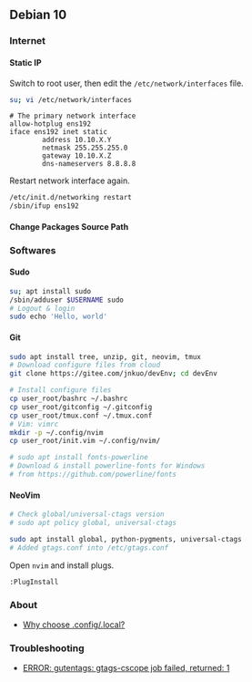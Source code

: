 ## Debian 10
### Internet
#### Static IP
Switch to root user, then edit the `/etc/network/interfaces` file.
```Bash
su; vi /etc/network/interfaces
```
```
# The primary network interface
allow-hotplug ens192
iface ens192 inet static
        address 10.10.X.Y
        netmask 255.255.255.0
        gateway 10.10.X.Z
        dns-nameservers 8.8.8.8
```
Restart network interface again.
```Bash
/etc/init.d/networking restart
/sbin/ifup ens192
```
#### Change Packages Source Path

### Softwares
#### Sudo
```Bash
su; apt install sudo
/sbin/adduser $USERNAME sudo
# Logout & login
sudo echo 'Hello, world'
```
#### Git
```Bash
sudo apt install tree, unzip, git, neovim, tmux
# Download configure files from cloud
git clone https://gitee.com/jnkuo/devEnv; cd devEnv

# Install configure files
cp user_root/bashrc ~/.bashrc
cp user_root/gitconfig ~/.gitconfig
cp user_root/tmux.conf ~/.tmux.conf
# Vim: vimrc
mkdir -p ~/.config/nvim
cp user_root/init.vim ~/.config/nvim/

# sudo apt install fonts-powerline
# Download & install powerline-fonts for Windows
# from https://github.com/powerline/fonts
```
#### NeoVim
```Bash
# Check global/universal-ctags version
# sudo apt policy global, universal-ctags

sudo apt install global, python-pygments, universal-ctags
# Added gtags.conf into /etc/gtags.conf
```
Open `nvim` and install plugs.
```vim
:PlugInstall
```

### About
+ [Why choose .config/.local?](https://askubuntu.com/questions/14535/whats-the-local-folder-for-in-my-home-directory)

### Troubleshooting
+ [ERROR: gutentags: gtags-cscope job failed, returned: 1](https://github.com/skywind3000/gutentags_plus#troubleshooting)
